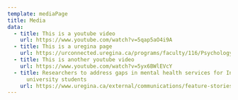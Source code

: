 ```yaml
---
template: mediaPage
title: Media
data:
  - title: This is a youtube video
    url: https://www.youtube.com/watch?v=5qap5aO4i9A
  - title: This is a uregina page
    url: https://urconnected.uregina.ca/programs/faculty/116/Psychology
  - title: This is another youtube video
    url: https://www.youtube.com/watch?v=5yx6BWlEVcY
  - title: Researchers to address gaps in mental health services for Indigenous
      university students
    url: https://www.uregina.ca/external/communications/feature-stories/current/2020/01-27.html
---
```

